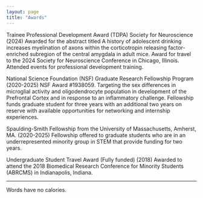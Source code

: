 ```yaml
---
layout: page
title: "Awards"
---
```


Trainee Professional Development Award (TDPA) Society for Neuroscience (2024)
Awarded for the abstract titled A history of adolescent drinking increases myelination of axons within the corticotropin releasing factor-enriched subregion of the central amygdala in adult mice. Award for travel to the 2024 Society for Neuroscience Conference in Chicago, Illinois. Attended events for professional development training.

National Science Foundation (NSF) Graduate Research Fellowship Program (2020-2025)
NSF Award #1938059.  Targeting the sex differences in microglial activity and oligodendrocyte population in development of the Prefrontal Cortex and in response to an inflammatory challenge. Fellowship funds graduate student for three years with an additional two years on reserve with available opportunities for networking and internship experiences. 

Spaulding-Smith Fellowship from the University of Massachusetts, Amherst, MA. (2020-2025)
Fellowship offered to graduate students who are in an underrepresented minority group in STEM that provide funding for two years.

Undergraduate Student Travel Award (Fully funded) (2018)
Awarded to attend the 2018 Biomedical Research Conference for Minority Students (ABRCMS) in Indianapolis, Indiana.


---

Words have no calories.
